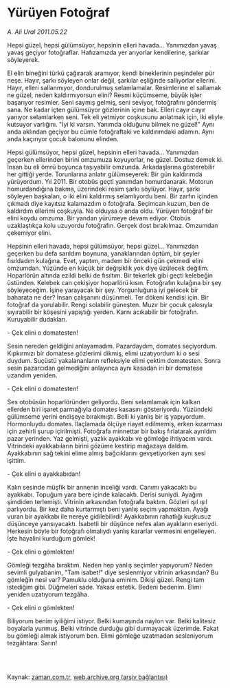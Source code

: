 # Yürüyen Fotoğraf

*A. Ali Ural 2011.05.22*

<td class="columnist-detail">
<p>Hepsi güzel, hepsi gülümsüyor, hepsinin elleri havada... Yanımızdan yavaş yavaş geçiyor fotoğraflar. Hafızamızda yer arıyorlar kendilerine, şarkılar söyleyerek.</p>
<p>
<div id="haberMetinDiv">
<p>El elin bineğini türkü çağırarak aramıyor, kendi bineklerinin peşindeler pür neşe. Hayır, şarkı söyleyen onlar değil, şarkılar eşliğinde sallıyorlar ellerini. Hayır, elleri sallanmıyor, dondurulmuş selamlamalar. Resimlerine el sallamak ne güzel, neden kaldırmıyorsun elini? Resmi küçümseme, büyük işler başarıyor resimler. Seni saymış gelmiş, seni seviyor, fotoğrafını göndermiş sana. Ne kadar içten gülümsüyor gözlerinin içine bak. Elleri cayır cayır yanıyor selamlarken seni. Tek eli yetmiyor coşkusunu anlatmak için, iki eliyle kutsuyor varlığını. "İyi ki varsın. Yanımda olduğunu bilmek ne güzel!" Aynı anda aklından geçiyor bu cümle fotoğraftaki ve kaldırımdaki adamın. Aynı anda kaçırıyor çocuk balonunu elinden.
<p>Hepsi gülümsüyor, hepsi güzel, hepsinin elleri havada... Yanımızdan geçerken ellerinden birini omzumuza koyuyorlar, ne güzel. Dostuz demek ki. İnsan bu eli ömrü boyunca taşıyabilir omzunda. Arkadaşlarına gösterebilir her gittiği yerde. Torunlarına anlatır gülümseyerek: Bir gün kaldırımda yürüyordum. Yıl 2011. Bir otobüs geçti yanımdan homurdanarak. Motorun homurdandığına bakma, üzerindeki resim şarkı söylüyor. Hayır, şarkı söyleyen başkaları, o iki elini kaldırmış selamlıyordu beni. Bir zarfın içinden çıkmadı diye kayıtsız kalamazdım o fotoğrafa. Seçimcan kuzum, ben de kaldırdım ellerimi coşkuyla. Ne olduysa o anda oldu. Yürüyen fotoğraf bir elini koydu omzuma. Bir yandan yürümeye devam ediyor. Otobüs uzaklaştıkça kolu uzuyordu fotoğrafın. Gerçek dost bırakılmaz. Omzumdan çekemiyor elini.
<p>Hepsinin elleri havada, hepsi gülümsüyor, hepsi güzel... Yanımızdan geçerken bu defa sarıldım boynuna, yanaklarından öptüm, bir şeyler fısıldadım kulağına. Evet, yaptım, madem bir önceki gün çekmedi elini omzumdan. Yüzünde en küçük bir değişiklik yok diye üzülecek değilim. Hoparlörün altında ezildi belki de fısıltım. Bir tekerlek gibi geçti kelebeğin üstünden. Kelebek can çekişiyor hoparlörü kısın. Fotoğrafın kulağına bir şey söyleyeceğim. İşine yarayacak bir şey. Yorgunluğuna iyi gelecek bir baharata ne der? İnsan çalışanını düşünmeli. Ter dökeni kendisi için. Bir fotoğraf da yorulabilir. Rengi solabilir güneşten. Muzır bir çocuk çakısıyla sıyırabilir bir köşesini yapıştığı yerden. Karnı acıkabilir bir fotoğrafın. Kuruyabilir dudakları.
<p>- Çek elini o domatesten!
<p>Sesin nereden geldiğini anlayamadım. Pazardaydım, domates seçiyordum. Kıpkırmızı bir domatese gözlerimi dikmiş, elimi uzatıyordum ki o sesi duydum. Suçüstü yakalananların refleksiyle elimi çektim domatesten. Sonra sesin pazarcıdan gelmediğini anlayınca aynı kasadan iri bir domatese uzandım yeniden.
<p>- Çek elini o domatesten!
<p>Ses otobüsün hoparlöründen geliyordu. Beni selamlamak için kalkan ellerden biri işaret parmağıyla domates kasasını gösteriyordu. Yüzündeki gülümseme yerini endişeye bırakmıştı. Belli ki yanlış bir iş yapıyordum. Hormonluydu domates. İlaçlamada ölçüye riayet edilmemiş, erken kızarması için zehirli şurup içirilmişti. Fotoğrafa minnettar bir bakış fırlatarak ayrıldım pazar yerinden. Yaz gelmişti, yazlık ayakkabı ve gömleğe ihtiyacım vardı. Vitrindeki ayakkabıların birini gözüme kestirip mağazaya daldım. Ayakkabının sağ tekini elime almış bağcıklarını gevşetiyorken aynı sesi işittim.
<p>- Çek elini o ayakkabıdan!
<p>Kalın sesinde müşfik bir annenin inceliği vardı. Canımı yakacaktı bu ayakkabı. Topuğum yara bere içinde kalacaktı. Derisi suniydi. Ayağım şimdiden terlemişti. Vitrinin arkasından fotoğrafa baktım. Gözleri ışıl ışıl parlıyordu. Bir kez daha kurtarmıştı beni yanlış seçim yapmaktan. Ayağı vuran bir ayakkabı ile nereye gidilebilirdi! Ayakkabının rahatlığı kuşkusuz düşünceye yansıyacaktı. İsabetli bir düşünce nefes alan ayakların eseriydi. Herkesin böyle bir fotoğrafı olmalıydı yanlış kararlar vermesini engelleyen. İşte hayalini kurduğum gömlek!
<p>- Çek elini o gömlekten!
<p>Gömleği tezgâha bıraktım. Neden hep yanlış seçimler yapıyorum? Neden sevimli gulyabanim, "Tam isabet!" diye seslenmiyor vitrinin arkasından? Bu gömleğin nesi var? Pamuklu olduğuna eminim. Dikişi güzel. Rengi tam istediğim gibi. Düğmeleri sade. Yakası estetik. Bedeni bedenim. Elimi yeniden uzatıyorum tezgâha.
<p>- Çek elini o gömlekten!
<p>Biliyorum benim iyiliğimi istiyor. Belki kumaşında naylon var. Belki kalitesiz boyalarla yunmuş. Belki vitrinde durduğu gibi durmayacak üzerimde. Fakat bu gömleği almak istiyorum ben. Elimi gömleğe uzatmadan sesleniyorum tezgâhtara: Sarın!</p></p></p></p></p></p></p></p></p></p></p></p></p></div>
</p>


<p><br>
		 </br></p></td>

Kaynak: [zaman.com.tr](http://zaman.com.tr/yazar.do?yazino=1137076), [web.archive.org (arşiv bağlantısı)](http://web.archive.org/web/20110809073602/http://www.zaman.com.tr:80/yazar.do?yazino=1137076)
